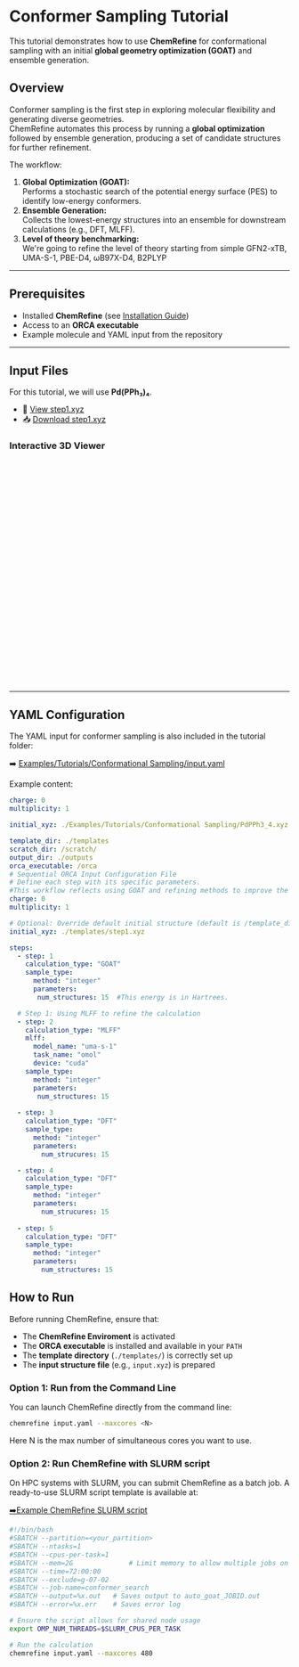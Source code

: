# Conformer Sampling Tutorial

This tutorial demonstrates how to use **ChemRefine** for conformational sampling with an initial **global geometry optimization (GOAT)** and ensemble generation.

## Overview

Conformer sampling is the first step in exploring molecular flexibility and generating diverse geometries.  
ChemRefine automates this process by running a **global optimization** followed by ensemble generation, producing a set of candidate structures for further refinement.

The workflow:

1. **Global Optimization (GOAT):**  
   Performs a stochastic search of the potential energy surface (PES) to identify low-energy conformers.  
2. **Ensemble Generation:**  
   Collects the lowest-energy structures into an ensemble for downstream calculations (e.g., DFT, MLFF).
3. **Level of theory benchmarking:**   
   We're going to refine the level of theory starting from simple GFN2-xTB, UMA-S-1, PBE-D4, ωB97X-D4, B2PLYP 

---

## Prerequisites

- Installed **ChemRefine** (see [Installation Guide](../INSTALL.md))  
- Access to an **ORCA executable**  
- Example molecule and YAML input from the repository  

---

## Input Files

For this tutorial, we will use **Pd(PPh₃)₄**.

- 📄 [View step1.xyz](https://github.com/sterling-group/ChemRefine/blob/mkdocs/Examples/Tutorials/Conformational-Sampling/step1.xyz)  
- 📥 [Download step1.xyz](https://raw.githubusercontent.com/sterling-group/ChemRefine/mkdocs/Examples/Tutorials/Conformational-Sampling/step1.xyz)


### Interactive 3D Viewer

<div id="viewer" style="width: 100%; height: 400px; position: relative;"></div>

<script src="https://3Dmol.org/build/3Dmol-min.js"></script>
<script>
  let viewer = $3Dmol.createViewer("viewer", { backgroundColor: "white" });

  fetch("https://raw.githubusercontent.com/sterling-group/ChemRefine/mkdocs/Examples/Tutorials/Conformational-Sampling/step1.xyz")
    .then(r => r.text())
    .then(data => {
      viewer.addModel(data, "xyz");   // force XYZ format
      viewer.setStyle({}, {stick:{radius:0.15}, sphere:{scale:0.25}});
      viewer.zoomTo();
      viewer.render();
    })
    .catch(err => console.error("Could not load XYZ:", err));
</script>



---


## YAML Configuration

The YAML input for conformer sampling is also included in the tutorial folder:

➡️ [Examples/Tutorials/Conformational Sampling/input.yaml](https://raw.githubusercontent.com/sterling-research-group/ChemRefine/mkdocs/Examples/Tutorials/Conformational-Sampling/step1.xyz)



Example content:

```yaml
charge: 0
multiplicity: 1

initial_xyz: ./Examples/Tutorials/Conformational Sampling/PdPPh3_4.xyz

template_dir: ./templates
scratch_dir: /scratch/
output_dir: ./outputs
orca_executable: /orca
# Sequential ORCA Input Configuration File
# Define each step with its specific parameters.
#This workflow reflects using GOAT and refining methods to improve the accuracy
charge: 0
multiplicity: 1 

# Optional: Override default initial structure (default is /template_dir/step1.xyz)
initial_xyz: ./templates/step1.xyz

steps:
  - step: 1
    calculation_type: "GOAT"
    sample_type:
      method: "integer"  
      parameters:
       num_structures: 15  #This energy is in Hartrees.

  # Step 1: Using MLFF to refine the calculation
  - step: 2
    calculation_type: "MLFF"
    mlff:
      model_name: "uma-s-1"
      task_name: "omol"
      device: "cuda"
    sample_type:
      method: "integer"
      parameters:
       num_structures: 15 
              
  - step: 3
    calculation_type: "DFT"
    sample_type:
      method: "integer"
      parameters:
        num_strucures: 15      

  - step: 4
    calculation_type: "DFT"
    sample_type:
      method: "integer"
      parameters:
        num_strucures: 15
  
  - step: 5
    calculation_type: "DFT"
    sample_type:
      method: "integer"
      parameters:
        num_structures: 15
```
## How to Run

Before running ChemRefine, ensure that:

- The **ChemRefine Enviroment** is activated
- The **ORCA executable** is installed and available in your `PATH`  
- The **template directory** (`./templates/`) is correctly set up  
- The **input structure file** (e.g., `input.xyz`) is prepared  

### Option 1: Run from the Command Line

You can launch ChemRefine directly from the command line:

```bash
chemrefine input.yaml --maxcores <N>
```

Here N is the max number of simultaneous cores you want to use.

### Option 2: Run ChemRefine with SLURM script

On HPC systems with SLURM, you can submit ChemRefine as a batch job.
A ready-to-use SLURM script template is available at:

[➡️Example ChemRefine SLURM script](https://raw.githubusercontent.com/sterling-group/ChemRefine/mkdocs/Examples/Templates/chemrefine.slurm)

```bash
#!/bin/bash
#SBATCH --partition=<your_partition>
#SBATCH --ntasks=1
#SBATCH --cpus-per-task=1
#SBATCH --mem=2G              # Limit memory to allow multiple jobs on the same node
#SBATCH --time=72:00:00
#SBATCH --exclude=g-07-02
#SBATCH --job-name=conformer_search
#SBATCH --output=%x.out   # Saves output to auto_goat_JOBID.out
#SBATCH --error=%x.err    # Saves error log

# Ensure the script allows for shared node usage
export OMP_NUM_THREADS=$SLURM_CPUS_PER_TASK

# Run the calculation
chemrefine input.yaml --maxcores 480 
```